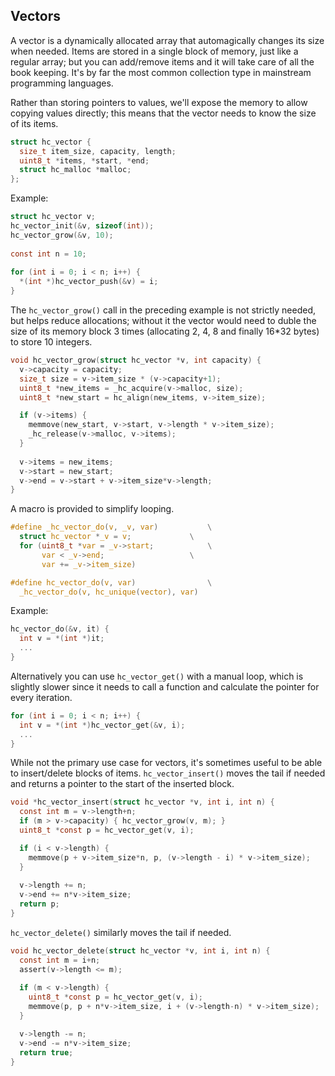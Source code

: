 ## Vectors
A vector is a dynamically allocated array that automagically changes its size when needed. Items are stored in a single block of memory, just like a regular array; but you can add/remove items and it will take care of all the book keeping. It's by far the most common collection type in mainstream programming languages.

Rather than storing pointers to values, we'll expose the memory to allow copying values directly; this means that the vector needs to know the size of its items.

```C
struct hc_vector {
  size_t item_size, capacity, length;
  uint8_t *items, *start, *end;
  struct hc_malloc *malloc;
};
```

Example:
```C
struct hc_vector v;
hc_vector_init(&v, sizeof(int));
hc_vector_grow(&v, 10);
  
const int n = 10;
    
for (int i = 0; i < n; i++) {
  *(int *)hc_vector_push(&v) = i;
}
```

The `hc_vector_grow()` call in the preceding example is not strictly needed, but helps reduce allocations; without it the vector would need to duble the size of its memory block 3 times (allocating 2, 4, 8 and finally 16*32 bytes) to store 10 integers.

```C
void hc_vector_grow(struct hc_vector *v, int capacity) {
  v->capacity = capacity; 
  size_t size = v->item_size * (v->capacity+1);
  uint8_t *new_items = _hc_acquire(v->malloc, size);
  uint8_t *new_start = hc_align(new_items, v->item_size);

  if (v->items) {
    memmove(new_start, v->start, v->length * v->item_size);
    _hc_release(v->malloc, v->items); 
  }
  
  v->items = new_items;
  v->start = new_start;
  v->end = v->start + v->item_size*v->length;
}
```

A macro is provided to simplify looping.

```C
#define _hc_vector_do(v, _v, var)			\
  struct hc_vector *_v = v;				\
  for (uint8_t *var = _v->start;			\
       var < _v->end;					\
       var += _v->item_size)

#define hc_vector_do(v, var)				\
  _hc_vector_do(v, hc_unique(vector), var)
```

Example:
```C
hc_vector_do(&v, it) {
  int v = *(int *)it;
  ...
}
```

Alternatively you can use `hc_vector_get()` with a manual loop, which is slightly slower since it needs to call a function and calculate the pointer for every iteration.

```C
for (int i = 0; i < n; i++) {
  int v = *(int *)hc_vector_get(&v, i);
  ...
}  
```

While not the primary use case for vectors, it's sometimes useful to be able to insert/delete blocks of items. `hc_vector_insert()` moves the tail if needed and returns a pointer to the start of the inserted block.

```C
void *hc_vector_insert(struct hc_vector *v, int i, int n) {
  const int m = v->length+n;
  if (m > v->capacity) { hc_vector_grow(v, m); } 
  uint8_t *const p = hc_vector_get(v, i);

  if (i < v->length) {
    memmove(p + v->item_size*n, p, (v->length - i) * v->item_size);
  }
  
  v->length += n;
  v->end += n*v->item_size;
  return p;
}
```

`hc_vector_delete()` similarly moves the tail if needed.

```C
void hc_vector_delete(struct hc_vector *v, int i, int n) {
  const int m = i+n;
  assert(v->length <= m);
  
  if (m < v->length) {
    uint8_t *const p = hc_vector_get(v, i);
    memmove(p, p + n*v->item_size, i + (v->length-n) * v->item_size);
  }

  v->length -= n;
  v->end -= n*v->item_size;
  return true;
}
```